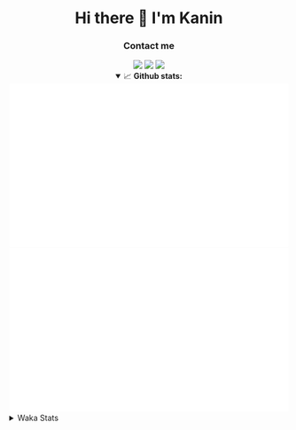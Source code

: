 <div align="center">
 <h1>Hi there 👋 I'm Kanin</h1>
 <h3>Contact me</h3>
 <a href="mailto:im@kanin.dev"><img src="https://img.shields.io/badge/gmail-%23D14836.svg?&style=for-the-badge&logo=gmail&logoColor=white"/></a>
 <a href="https://twitter.com/KaninDev"><img src="https://img.shields.io/badge/twitter-%231DA1F2.svg?&style=for-the-badge&logo=twitter&logoColor=white"/></a>
 <a href="https://www.linkedin.com/in/KaninDev"><img src="https://img.shields.io/badge/linkedin-%230077B5.svg?&style=for-the-badge&logo=linkedin&logoColor=white"/></a>
<details open>
  <summary>📈 <b>Github stats:</b></summary>
  <img src="https://github.com/Kanin/Kanin/blob/master/scripts/GitHubStats/generated/overview.svg"/>
  <img src="https://github.com/Kanin/Kanin/blob/master/scripts/GitHubStats/generated/languages.svg"/>
</details>
</div>

<details>
 <summary>Waka Stats</summary>

<!--START_SECTION:waka-->
![Profile Views](http://img.shields.io/badge/Profile%20Views-6-blue)

![Lines of code](https://img.shields.io/badge/From%20Hello%20World%20I%27ve%20Written-32760%20lines%20of%20code-blue)

**🐱 My Github Data** 

> 🏆 221 Contributions in the Year 2021
 > 
> 📦 35.8 kB Used in Github's Storage 
 > 
> 🚫 Not Opted to Hire
 > 
> 📜 11 Public Repositories 
 > 
> 🔑 5 Private Repositories  
 > 
**I'm an Early 🐤** 

```text
🌞 Morning    104 commits    ████░░░░░░░░░░░░░░░░░░░░░   18.41% 
🌆 Daytime    217 commits    █████████░░░░░░░░░░░░░░░░   38.41% 
🌃 Evening    117 commits    █████░░░░░░░░░░░░░░░░░░░░   20.71% 
🌙 Night      127 commits    █████░░░░░░░░░░░░░░░░░░░░   22.48%

```
📅 **I'm Most Productive on Monday** 

```text
Monday       127 commits    █████░░░░░░░░░░░░░░░░░░░░   22.48% 
Tuesday      86 commits     ███░░░░░░░░░░░░░░░░░░░░░░   15.22% 
Wednesday    96 commits     ████░░░░░░░░░░░░░░░░░░░░░   16.99% 
Thursday     62 commits     ██░░░░░░░░░░░░░░░░░░░░░░░   10.97% 
Friday       50 commits     ██░░░░░░░░░░░░░░░░░░░░░░░   8.85% 
Saturday     56 commits     ██░░░░░░░░░░░░░░░░░░░░░░░   9.91% 
Sunday       88 commits     ████░░░░░░░░░░░░░░░░░░░░░   15.58%

```


📊 **This Week I Spent My Time On** 

```text
⌚︎ Time Zone: America/New_York

💬 Programming Languages: 
Python                   15 hrs 35 mins      ███████████░░░░░░░░░░░░░░   47.22% 
HTML                     7 hrs 52 mins       ██████░░░░░░░░░░░░░░░░░░░   23.86% 
JavaScript               5 hrs 25 mins       ████░░░░░░░░░░░░░░░░░░░░░   16.46% 
CSS                      1 hr 44 mins        █░░░░░░░░░░░░░░░░░░░░░░░░   5.3% 
Docker                   1 hr                ░░░░░░░░░░░░░░░░░░░░░░░░░   3.07%

🔥 Editors: 
PyCharm                  32 hrs 56 mins      █████████████████████████   99.83% 
IntelliJ                 3 mins              ░░░░░░░░░░░░░░░░░░░░░░░░░   0.17%

🐱‍💻 Projects: 
nginx-ui                 29 hrs 33 mins      ██████████████████████░░░   89.57% 
Naila.py                 3 hrs 23 mins       ██░░░░░░░░░░░░░░░░░░░░░░░   10.26% 
Kanin                    3 mins              ░░░░░░░░░░░░░░░░░░░░░░░░░   0.17% 
Unknown Project          0 secs              ░░░░░░░░░░░░░░░░░░░░░░░░░   0.0%

💻 Operating System: 
Linux                    33 hrs              █████████████████████████   100.0%

```

**I Mostly Code in Python** 

```text
Python                   21 repos            ███████████████████░░░░░░   77.78% 
JavaScript               3 repos             ██░░░░░░░░░░░░░░░░░░░░░░░   11.11% 
Kotlin                   1 repo              █░░░░░░░░░░░░░░░░░░░░░░░░   3.7% 
HTML                     1 repo              █░░░░░░░░░░░░░░░░░░░░░░░░   3.7% 
Java                     1 repo              █░░░░░░░░░░░░░░░░░░░░░░░░   3.7%

```


**Timeline**

![Chart not found](https://raw.githubusercontent.com/Kanin/Kanin/master/charts/bar_graph.png) 


 Last Updated on 24/06/2021
<!--END_SECTION:waka-->
</details>
